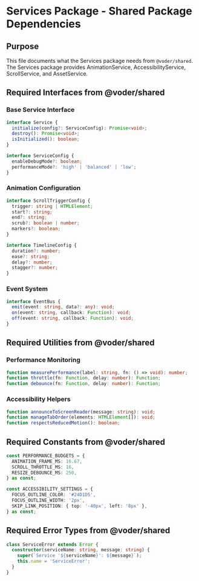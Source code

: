 # Services Package - Shared Package Dependencies

## Purpose

This file documents what the Services package needs from `@voder/shared`. The Services package provides AnimationService, AccessibilityService, ScrollService, and AssetService.

## Required Interfaces from @voder/shared

### Base Service Interface
```typescript
interface Service {
  initialize(config?: ServiceConfig): Promise<void>;
  destroy(): Promise<void>;
  isInitialized(): boolean;
}

interface ServiceConfig {
  enableDebugMode?: boolean;
  performanceMode?: 'high' | 'balanced' | 'low';
}
```

### Animation Configuration
```typescript
interface ScrollTriggerConfig {
  trigger: string | HTMLElement;
  start?: string;
  end?: string;
  scrub?: boolean | number;
  markers?: boolean;
}

interface TimelineConfig {
  duration?: number;
  ease?: string;
  delay?: number;
  stagger?: number;
}
```

### Event System
```typescript
interface EventBus {
  emit(event: string, data?: any): void;
  on(event: string, callback: Function): void;
  off(event: string, callback: Function): void;
}
```

## Required Utilities from @voder/shared

### Performance Monitoring
```typescript
function measurePerformance(label: string, fn: () => void): number;
function throttle(fn: Function, delay: number): Function;
function debounce(fn: Function, delay: number): Function;
```

### Accessibility Helpers
```typescript
function announceToScreenReader(message: string): void;
function manageTabOrder(elements: HTMLElement[]): void;
function respectsReducedMotion(): boolean;
```

## Required Constants from @voder/shared

```typescript
const PERFORMANCE_BUDGETS = {
  ANIMATION_FRAME_MS: 16.67,
  SCROLL_THROTTLE_MS: 16,
  RESIZE_DEBOUNCE_MS: 250,
} as const;

const ACCESSIBILITY_SETTINGS = {
  FOCUS_OUTLINE_COLOR: '#24D1D5',
  FOCUS_OUTLINE_WIDTH: '2px',
  SKIP_LINK_POSITION: { top: '-40px', left: '8px' },
} as const;
```

## Required Error Types from @voder/shared

```typescript
class ServiceError extends Error {
  constructor(serviceName: string, message: string) {
    super(`Service '${serviceName}': ${message}`);
    this.name = 'ServiceError';
  }
}
```
